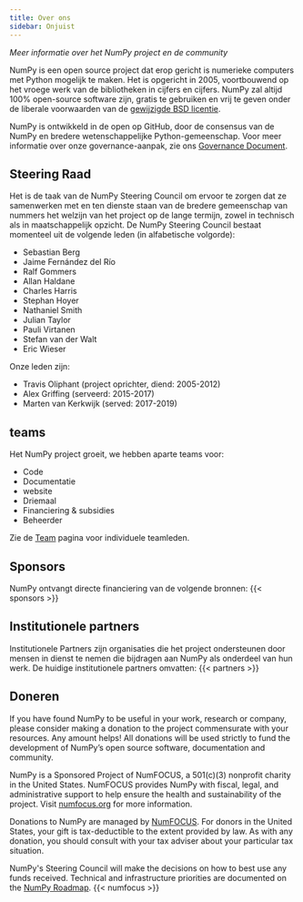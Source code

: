 ```yaml
---
title: Over ons
sidebar: Onjuist
---
```


_Meer informatie over het NumPy project en de community_

NumPy is een open source project dat erop gericht is numerieke computers met Python mogelijk te maken. Het is opgericht in 2005, voortbouwend op het vroege werk van de bibliotheken in cijfers en cijfers. NumPy zal altijd 100% open-source software zijn, gratis te gebruiken en vrij te geven onder de liberale voorwaarden van de [gewijzigde BSD licentie](https://github.com/numpy/numpy/blob/master/LICENSE.txt).

NumPy is ontwikkeld in de open op GitHub, door de consensus van de NumPy en bredere wetenschappelijke Python-gemeenschap. Voor meer informatie over onze governance-aanpak, zie ons [Governance Document](https://www.numpy.org/devdocs/dev/governance/index.html).


## Steering Raad

Het is de taak van de NumPy Steering Council om ervoor te zorgen dat ze samenwerken met en ten dienste staan van de bredere gemeenschap van nummers het welzijn van het project op de lange termijn, zowel in technisch als in maatschappelijk opzicht. De NumPy Steering Council bestaat momenteel uit de volgende leden (in alfabetische volgorde):

- Sebastian Berg
- Jaime Fernández del Río
- Ralf Gommers
- Allan Haldane
- Charles Harris
- Stephan Hoyer
- Nathaniel Smith
- Julian Taylor
- Pauli Virtanen
- Stefan van der Walt
- Eric Wieser

Onze leden zijn:

- Travis Oliphant (project oprichter, diend: 2005-2012)
- Alex Griffing (serveerd: 2015-2017)
- Marten van Kerkwijk (served: 2017-2019)

## teams

Het NumPy project groeit, we hebben aparte teams voor:

- Code
- Documentatie
- website
- Driemaal
- Financiering & subsidies
- Beheerder

Zie de [Team](/team) pagina voor individuele teamleden.


## Sponsors

NumPy ontvangt directe financiering van de volgende bronnen:
{{< sponsors >}}


## Institutionele partners

Institutionele Partners zijn organisaties die het project ondersteunen door mensen in dienst te nemen die bijdragen aan NumPy als onderdeel van hun werk. De huidige institutionele partners omvatten:
{{< partners >}}


## Doneren

If you have found NumPy to be useful in your work, research or company, please consider making a donation to the project commensurate with your resources. Any amount helps! All donations will be used strictly to fund the development of NumPy’s open source software, documentation and community.

NumPy is a Sponsored Project of NumFOCUS, a 501(c)(3) nonprofit charity in the United States. NumFOCUS provides NumPy with fiscal, legal, and administrative support to help ensure the health and sustainability of the project. Visit [numfocus.org](https://numfocus.org) for more information.

Donations to NumPy are managed by [NumFOCUS](https://numfocus.org). For donors in the United States, your gift is tax-deductible to the extent provided by law. As with any donation, you should consult with your tax adviser about your particular tax situation.

NumPy's Steering Council will make the decisions on how to best use any funds received. Technical and infrastructure priorities are documented on the [NumPy Roadmap](https://www.numpy.org/neps/index.html#roadmap).
{{< numfocus >}}
